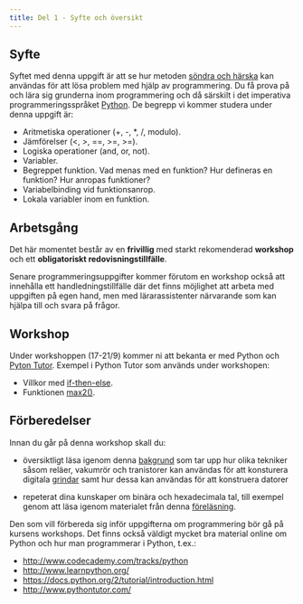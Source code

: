 ```yaml
---
title: Del 1 - Syfte och översikt
---
```

 
## Syfte

Syftet med denna uppgift är att se hur
metoden
[söndra och härska](https://sv.wikipedia.org/wiki/S%C3%B6ndra_och_h%C3%A4rska)
kan användas för att lösa problem med hjälp av programmering. Du få prova på och
lära sig grunderna inom programmering och då särskilt i det imperativa
programmeringsspråket
[Python](https://sv.wikipedia.org/wiki/Python_(programspr%C3%A5k)). De begrepp
vi kommer studera under denna uppgift är:

- Aritmetiska operationer (+, -, *, /, modulo).
- Jämförelser (<, >, ==, >=, >=).
- Logiska operationer (and, or, not).
- Variabler.
- Begreppet funktion. Vad menas med en funktion? Hur defineras en funktion? Hur
  anropas funktioner?
- Variabelbinding vid funktionsanrop.
- Lokala variabler inom en funktion.

## Arbetsgång

Det här momentet består av en **frivillig** med starkt rekomenderad **workshop** och ett
**obligatoriskt redovisningstillfälle**.

Senare programmeringsuppgifter kommer förutom en workshop också att innehålla
ett handledningstillfälle där det finns möjlighet att arbeta med uppgiften på
egen hand, men med lärarassistenter närvarande som kan hjälpa till och svara på
frågor.

## Workshop ##

Under workshoppen (17-21/9) kommer ni att bekanta er med Python och [Pyton Tutor](http://www.pythontutor.com/). Exempel i Python Tutor som används under workshopen:

- Villkor med [if-then-else](http://tinyurl.com/qaawg6d).
- Funktionen [max2()](http://tinyurl.com/nvbp8fw).


## Förberedelser

Innan du går på denna workshop skall du:

- översiktligt läsa igenom
denna
[bakgrund](./1DT051_2016_Bakgrund_Reläer_vakuumrör_transistorer_grindar_och_datorer.pdf) som
tar upp hur olika tekniker såsom reläer, vakumrör och tranistorer kan användas
för att konsturera
digitala [grindar](https://sv.wikipedia.org/wiki/Logisk_grind) samt hur dessa
kan användas för att konstruera datorer

- repeterat dina kunskaper om binära och hexadecimala tal, till exempel genom
  att läsa igenom materialet från
  denna
  [föreläsning](1DT051_2016_Föreläsning_Binära_och_hexadecimala_tal_två_komplement.pdf).
  
Den som vill förbereda sig inför uppgifterna om programmering bör gå på kursens
workshops. Det finns också väldigt mycket bra material online om Python och hur
man programmerar i Python, t.ex.:

- http://www.codecademy.com/tracks/python
- http://www.learnpython.org/
- https://docs.python.org/2/tutorial/introduction.html
- http://www.pythontutor.com/

